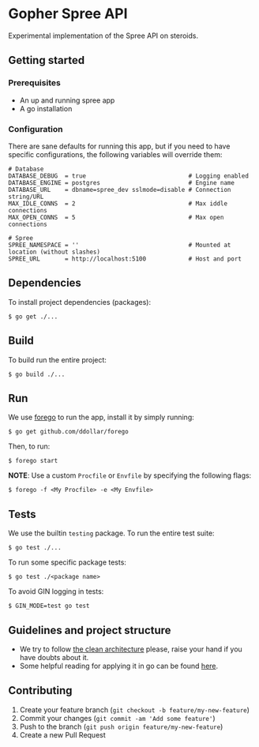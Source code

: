 # Gopher Spree API

Experimental implementation of the Spree API on steroids.

## Getting started

### Prerequisites

- An up and running spree app
- A go installation

### Configuration

There are sane defaults for running this app, but if you need to have
specific configurations, the following variables will override them:

```
# Database
DATABASE_DEBUG  = true                             # Logging enabled
DATABASE_ENGINE = postgres                         # Engine name
DATABASE_URL    = dbname=spree_dev sslmode=disable # Connection string/URL
MAX_IDLE_CONNS  = 2                                # Max iddle connections
MAX_OPEN_CONNS  = 5                                # Max open connections

# Spree
SPREE_NAMESPACE = ''                               # Mounted at location (without slashes)
SPREE_URL       = http://localhost:5100            # Host and port
```

## Dependencies

To install project dependencies (packages):

    $ go get ./...

## Build

To build run the entire project:

    $ go build ./...

## Run

We use [forego](http://github.com/ddollar/forego) to run the app,
install it by simply running:

    $ go get github.com/ddollar/forego

Then, to run:

    $ forego start

**NOTE**: Use a custom `Procfile` or `Envfile` by specifying the
following flags:

    $ forego -f <My Procfile> -e <My Envfile>

## Tests

  We use the builtin `testing` package. To run the entire test suite:

    $ go test ./...

  To run some specific package tests:

    $ go test ./<package name>

  To avoid GIN logging in tests:

    $ GIN_MODE=test go test


## Guidelines and project structure

- We try to follow [the clean
architecture](http://blog.8thlight.com/uncle-bob/2012/08/13/the-clean-architecture.html) please, raise your hand if you have doubts about it.
- Some helpful reading for applying it in go can be found
[here](http://manuel.kiessling.net/2012/09/28/applying-the-clean-architecture-to-go-applications).

## Contributing

1. Create your feature branch (`git checkout -b feature/my-new-feature`)
2. Commit your changes (`git commit -am 'Add some feature'`)
3. Push to the branch (`git push origin feature/my-new-feature`)
4. Create a new Pull Request
